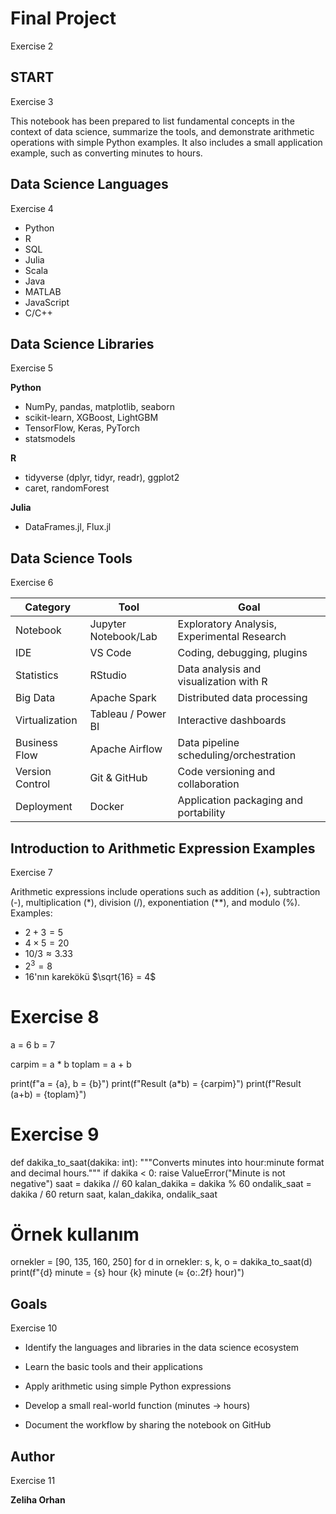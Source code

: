 # **Final Project**

Exercise 2 
## **START**

Exercise 3 

This notebook has been prepared to list fundamental concepts in the context of data science, summarize the tools, and demonstrate arithmetic operations with simple Python examples. It also includes a small application example, such as converting minutes to hours.
## **Data Science Languages**

Exercise 4

- Python
- R
- SQL
- Julia
- Scala
- Java
- MATLAB
- JavaScript 
- C/C++ 
## **Data Science Libraries**

Exercise 5

**Python**
- NumPy, pandas, matplotlib, seaborn
- scikit-learn, XGBoost, LightGBM
- TensorFlow, Keras, PyTorch
- statsmodels

**R**
- tidyverse (dplyr, tidyr, readr), ggplot2
- caret, randomForest

**Julia**
- DataFrames.jl, Flux.jl

## **Data Science Tools**

Exercise 6

| Category | Tool | Goal |
|---|---|---|
| Notebook | Jupyter Notebook/Lab | Exploratory Analysis, Experimental Research |
| IDE | VS Code | Coding, debugging, plugins|
| Statistics | RStudio | Data analysis and visualization with R |
| Big Data | Apache Spark | Distributed data processing |
| Virtualization | Tableau / Power BI | Interactive dashboards |
| Business Flow | Apache Airflow | Data pipeline scheduling/orchestration |
| Version Control | Git & GitHub | Code versioning and collaboration |
| Deployment | Docker | Application packaging and portability |

## **Introduction to Arithmetic Expression Examples**

Exercise 7

Arithmetic expressions include operations such as addition (+), subtraction (-), multiplication (*), division (/), exponentiation (**), and modulo (%). Examples:

- $2 + 3 = 5$
- $4 \times 5 = 20$
- $10 / 3 \approx 3.33$
- $2^3 = 8$
- $16$'nın karekökü $\sqrt{16} = 4$

# Exercise 8
a = 6
b = 7

carpim = a * b
toplam = a + b

print(f"a = {a}, b = {b}")
print(f"Result (a*b) = {carpim}")
print(f"Result (a+b) = {toplam}")
# Exercise 9
def dakika_to_saat(dakika: int):
    """Converts minutes into hour:minute format and decimal hours."""
    if dakika < 0:
        raise ValueError("Minute is not negative")
    saat = dakika // 60
    kalan_dakika = dakika % 60
    ondalik_saat = dakika / 60
    return saat, kalan_dakika, ondalik_saat

# Örnek kullanım
ornekler = [90, 135, 160, 250]
for d in ornekler:
    s, k, o = dakika_to_saat(d)
    print(f"{d} minute = {s} hour {k} minute (≈ {o:.2f} hour)")
## **Goals**

Exercise 10

- Identify the languages and libraries in the data science ecosystem

- Learn the basic tools and their applications

- Apply arithmetic using simple Python expressions

- Develop a small real-world function (minutes → hours)

- Document the workflow by sharing the notebook on GitHub
## **Author**

Exercise 11

**Zeliha Orhan**
